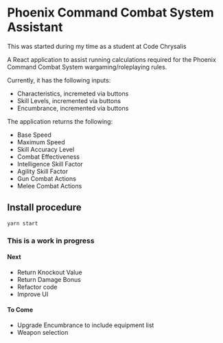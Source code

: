 # Phoenix Command Combat System Assistant

This was started during my time as a student at Code Chrysalis

A React application to assist running calculations required for the Phoenix Command Combat System wargaming/roleplaying rules.

Currently, it has the following inputs:

- Characteristics, incremeted via buttons
- Skill Levels, incremented via buttons
- Encumbrance, incremented via buttons

The application returns the following:

- Base Speed
- Maximum Speed
- Skill Accuracy Level
- Combat Effectiveness
- Intelligence Skill Factor
- Agility Skill Factor
- Gun Combat Actions
- Melee Combat Actions

## Install procedure

```
yarn start
```

### This is a work in progress

#### Next

- Return Knockout Value
- Return Damage Bonus
- Refactor code
- Improve UI

#### To Come

- Upgrade Encumbrance to include equipment list
- Weapon selection
